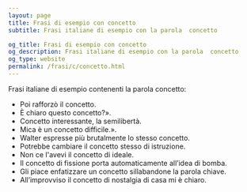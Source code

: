 ```yaml
---
layout: page
title: Frasi di esempio con concetto 
subtitle: Frasi italiane di esempio con la parola  concetto

og_title: Frasi di esempio con concetto 
og_description: Frasi italiane di esempio con la parola  concetto
og_type: website
permalink: /frasi/c/concetto.html
---
```


Frasi italiane di esempio contenenti la parola concetto:


- Poi rafforzò il concetto.
- È chiaro questo concetto?».
- Concetto interessante, la semilibertà.
- Mica è un concetto difficile.».
- Walter espresse più brutalmente lo stesso concetto.
- Potrebbe cambiare il concetto stesso di istruzione.
- Non ce l'avevi il concetto di ideale.
- Il concetto di fissione porta automaticamente all’idea di bomba.
- Gli piace enfatizzare un concetto sillabandone la parola chiave.
- All’improvviso il concetto di nostalgia di casa mi è chiaro.
